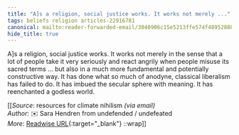 ```yaml
---
title: "A]s a religion, social justice works. It works not merely ..."
tags: beliefs religion articles-22916781
canonical: mailto:reader-forwarded-email/3040906c15e5213ffe574f489528882f
hide_title: true
---
```


A]s a religion, social justice works. It works not merely in the sense that a lot of people take it very seriously and react angrily when people misuse its sacred terms … but also in a much more fundamental and potentially constructive way. It has done what so much of anodyne, classical liberalism has failed to do. It has imbued the secular sphere with meaning. It has reenchanted a godless world.


[[_Source_: resources for climate nihilism _(via email)_<br>
_Author_: ✉️ Sara Hendren from undefended / undefeated<br>
_More_: [Readwise URL](https://readwise.io/open/449995317){:target="_blank"}
::wrap]]